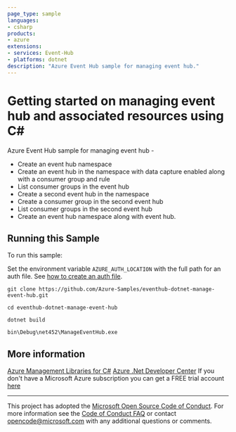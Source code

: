 ```yaml
---
page_type: sample
languages:
- csharp
products:
- azure
extensions:
- services: Event-Hub
- platforms: dotnet
description: "Azure Event Hub sample for managing event hub."
---
```


# Getting started on managing event hub and associated resources using C# #

 Azure Event Hub sample for managing event hub -
   - Create an event hub namespace
   - Create an event hub in the namespace with data capture enabled along with a consumer group and rule
   - List consumer groups in the event hub
   - Create a second event hub in the namespace
   - Create a consumer group in the second event hub
   - List consumer groups in the second event hub
   - Create an event hub namespace along with event hub.


## Running this Sample ##

To run this sample:

Set the environment variable `AZURE_AUTH_LOCATION` with the full path for an auth file. See [how to create an auth file](https://github.com/Azure/azure-libraries-for-net/blob/master/AUTH.md).

    git clone https://github.com/Azure-Samples/eventhub-dotnet-manage-event-hub.git

    cd eventhub-dotnet-manage-event-hub

    dotnet build

    bin\Debug\net452\ManageEventHub.exe

## More information ##

[Azure Management Libraries for C#](https://github.com/Azure/azure-sdk-for-net/tree/Fluent)
[Azure .Net Developer Center](https://azure.microsoft.com/en-us/develop/net/)
If you don't have a Microsoft Azure subscription you can get a FREE trial account [here](http://go.microsoft.com/fwlink/?LinkId=330212)

---

This project has adopted the [Microsoft Open Source Code of Conduct](https://opensource.microsoft.com/codeofconduct/). For more information see the [Code of Conduct FAQ](https://opensource.microsoft.com/codeofconduct/faq/) or contact [opencode@microsoft.com](mailto:opencode@microsoft.com) with any additional questions or comments.
